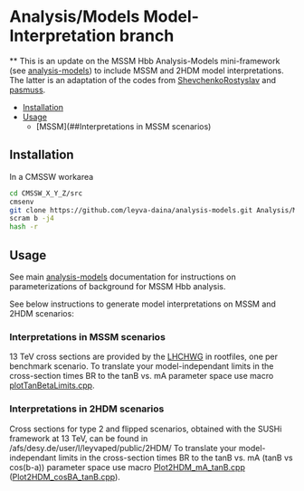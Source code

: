 # Analysis/Models Model-Interpretation branch

** This is an update on the MSSM Hbb Analysis-Models mini-framework (see [analysis-models](https://github.com/desy-cms/analysis-models)) to include MSSM and 2HDM model interpretations. The latter is an adaptation of the codes from [ShevchenkoRostyslav](https://github.com/ShevchenkoRostyslav/analysis/tree/myCodes/Analysis/MssmHbb/macros/limits) and [pasmuss](https://github.com/pasmuss/analysis-combine/tree/master/AnalysisLimits/PlottingTools).

* [Installation](#Installation)
* [Usage](#Usage)
   * [MSSM](##Interpretations in MSSM scenarios)

## Installation

In a CMSSW workarea

```bash
cd CMSSW_X_Y_Z/src
cmsenv
git clone https://github.com/leyva-daina/analysis-models.git Analysis/Models
scram b -j4
hash -r
```

## Usage
See main [analysis-models](https://github.com/desy-cms/analysis-models) documentation for instructions on parameterizations of background for MSSM Hbb analysis.

See below instructions to generate model interpretations on MSSM and 2HDM scenarios:

### Interpretations in MSSM scenarios
13 TeV cross sections are provided by the [LHCHWG](https://twiki.cern.ch/twiki/bin/view/LHCPhysics/LHCHWGMSSMNeutral#ROOT_histograms_2018_and_beyond) in rootfiles, one per benchmark scenario.
To translate your model-independant limits in the cross-section times BR to the tanB vs. mA parameter space use macro [plotTanBetaLimits.cpp]().

### Interpretations in 2HDM scenarios
Cross sections for type 2 and flipped scenarios, obtained with the SUSHi framework at 13 TeV, can be found in /afs/desy.de/user/l/leyvaped/public/2HDM/
To translate your model-independant limits in the cross-section times BR to the tanB vs. mA (tanB vs cos(b-a)) parameter space use macro [Plot2HDM_mA_tanB.cpp]() ([Plot2HDM_cosBA_tanB.cpp]()).
